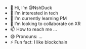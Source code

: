 - 👋 Hi, I’m @NshDuck
- 👀 I’m interested in tech    
- 🌱 I’m currently learning PM
- 💞️ I’m looking to collaborate on XR
- 📫 How to reach me ...
- 😄 Pronouns: ...
- ⚡ Fun fact: I like blockchain

<!---
NshDuck/NshDuck is a ✨ special ✨ repository because its `README.md` (this file) appears on your GitHub profile.
You can click the Preview link to take a look at your changes.
--->
